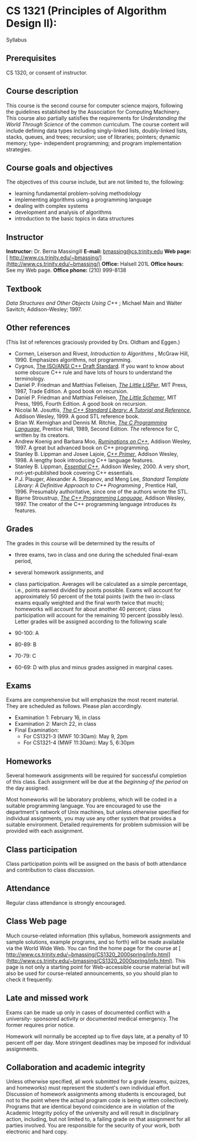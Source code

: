 #  CS 1321 (Principles of Algorithm Design II):  
Syllabus

##  Prerequisites

CS 1320, or consent of instructor.

##  Course description

This course is the second course for computer science majors, following the
guidelines established by the Association for Computing Machinery. This course
also partially satisfies the requirements for _Understanding the World Through
Science_ of the common curriculum. The course content will include defining
data types including singly-linked lists, doubly-linked lists, stacks, queues,
and trees; recursion; use of libraries; pointers; dynamic memory; type-
independent programming; and program implementation strategies.

##  Course goals and objectives

The objectives of this course include, but are not limited to, the following:

  * learning fundamental problem-solving methodology 
  * implementing algorithms using a programming language 
  * dealing with complex systems 
  * development and analysis of algorithms 
  * introduction to the basic topics in data structures 

##  Instructor

**Instructor:**      Dr. Berna Massingill **E-mail:**
[bmassing@cs.trinity.edu](mailto:bmassing@cs.trinity.edu) **Web page:**     [
http://www.cs.trinity.edu/~bmassing/](http://www.cs.trinity.edu/~bmassing/)
**Office:**      Halsell 201L **Office hours:**      See my Web page. **Office
phone:**      (210) 999-8138

##  Textbook

_Data Structures and Other Objects Using C++_ ; Michael Main and Walter
Savitch; Addison-Wesley; 1997.

##  Other references

(This list of references graciously provided by Drs. Oldham and Eggen.)

  * Cormen, Leiserson and Rivest, _Introduction to Algorithms_ , McGraw Hill, 1990. Emphasizes algorithms, not programming. 
  * Cygnus, [The ISO/ANSI C++ Draft Standard](http://www.cygnus.com/misc/wp/). If you want to know about some obscure C++ rule and have lots of hours to understand the terminology. 
  * Daniel P. Friedman and Matthias Felleisen, [ _The Little LISPer_](http://mitpress.mit.edu/book-home.tcl?isbn=0262560380), MIT Press, 1987, Trade Edition. A good book on recursion. 
  * Daniel P. Friedman and Matthias Felleisen, [ _The Little Schemer_](http://mitpress.mit.edu/book-home.tcl?isbn=0262560992), MIT Press, 1995, Fourth Edition. A good book on recursion. 
  * Nicolai M. Josuttis, [ _The C++ Standard Library: A Tutorial and Reference_](http://cseng.aw.com/bookpage.taf?ISBN=0-201-37926-0&ptype=0&catpage=&), Addison Wesley, 1999. A good STL reference book. 
  * Brian W. Kernighan and Dennis M. Ritchie, [ _The C Programming Language_](http://www.phptr.com/), Prentice Hall, 1989, Second Edition. _The_ reference for C, written by its creators. 
  * Andrew Koenig and Barbara Moo, [ _Ruminations on C++_](http://cseng.aw.com/bookdetail.qry?ISBN=0-201-42339-1&ptype=1031), Addison Wesley, 1997. A great but advanced book on C++ programming. 
  * Stanley B. Lippman and Josee Lajoie, [ _C++ Primer_](http://cseng.aw.com/bookdetail.qry?ISBN=0-201-82470-1&ptype=0), Addison Wesley, 1998. A lengthy book introducing C++ language features. 
  * Stanley B. Lippman, [ _Essential C++_](http://cseng.aw.com/bookdetail.qry?ISBN=0-201-48518-4&ptype=0), Addison Wesley, 2000. A very short, not-yet-published book covering C++ essentials. 
  * P.J. Plauger, Alexander A. Stepanov, and Meng Lee, _Standard Template Library: A Definitive Approach to C++ Programming_ , Prentice Hall, 1996. Presumably authoritative, since one of the authors wrote the STL. 
  * Bjarne Stroustrup, [ _The C++ Programming Language_](http://cseng.aw.com/bookdetail.qry?ISBN=0-201-88954-4&ptype=0), Addison Wesley, 1997. The creator of the C++ programming language introduces its features. 

##  Grades

The grades in this course will be determined by the results of

  * three exams, two in class and one during the scheduled final-exam period, 
  * several homework assignments, and 
  * class participation. 
Averages will be calculated as a simple percentage, i.e., points earned
divided by points possible. Exams will account for approximately 50 percent of
the total points (with the two in-class exams equally weighted and the final
worth twice that much); homeworks will account for about another 40 percent;
class participation will account for the remaining 10 percent (possibly less).
Letter grades will be assigned according to the following scale

  * 90-100: A 
  * 80-89: B 
  * 70-79: C 
  * 60-69: D 
with plus and minus grades assigned in marginal cases.

##  Exams

Exams are comprehensive but will emphasize the most recent material. They are
scheduled as follows. Please plan accordingly.

  * Examination 1: February 16, in class 
  * Examination 2: March 22, in class 
  * Final Examination: 
    * For CS1321-3 (MWF 10:30am): May 9, 2pm 
    * For CS1321-4 (MWF 11:30am): May 5, 6:30pm  

##  Homeworks

Several homework assignments will be required for successful completion of
this class. Each assignment will be due at the _beginning of the period_ on
the day assigned.

Most homeworks will be laboratory problems, which will be coded in a suitable
programming language. You are encouraged to use the department's network of
Unix machines, but unless otherwise specified for individual assignments, you
may use any other system that provides a suitable environment. Detailed
requirements for problem submission will be provided with each assignment.

##  Class participation

Class participation points will be assigned on the basis of both attendance
and contribution to class discussion.

##  Attendance

Regular class attendance is strongly encouraged.

##  Class Web page

Much course-related information (this syllabus, homework assignments and
sample solutions, example programs, and so forth) will be made available via
the World Wide Web. You can find the home page for the course at [
http://www.cs.trinity.edu/~bmassing/CS1320_2000spring/info.html](http://www.cs.trinity.edu/~bmassing/CS1320_2000spring/info.html).
This page is not only a starting point for Web-accessible course material but
will also be used for course-related announcements, so you should plan to
check it frequently.

##  Late and missed work

Exams can be made up only in cases of documented conflict with a university-
sponsored activity or documented medical emergency. The former requires prior
notice.

Homework will normally be accepted up to five days late, at a penalty of 10
percent off per day. More stringent deadlines may be imposed for individual
assignments.

##  Collaboration and academic integrity

Unless otherwise specified, all work submitted for a grade (exams, quizzes,
and homeworks) must represent the student's own individual effort. Discussion
of homework assignments among students is encouraged, but not to the point
where the actual program code is being written collectively. Programs that are
identical beyond coincidence are in violation of the Academic Integrity policy
of the university and will result in disciplinary action, including, but not
limited to, a failing grade on that assignment for all parties involved. You
are responsible for the security of your work, both electronic and hard copy.

